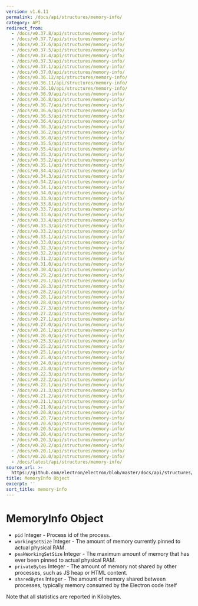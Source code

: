 ```yaml
---
version: v1.6.11
permalink: /docs/api/structures/memory-info/
category: API
redirect_from:
  - /docs/v0.37.8/api/structures/memory-info/
  - /docs/v0.37.7/api/structures/memory-info/
  - /docs/v0.37.6/api/structures/memory-info/
  - /docs/v0.37.5/api/structures/memory-info/
  - /docs/v0.37.4/api/structures/memory-info/
  - /docs/v0.37.3/api/structures/memory-info/
  - /docs/v0.37.1/api/structures/memory-info/
  - /docs/v0.37.0/api/structures/memory-info/
  - /docs/v0.36.12/api/structures/memory-info/
  - /docs/v0.36.11/api/structures/memory-info/
  - /docs/v0.36.10/api/structures/memory-info/
  - /docs/v0.36.9/api/structures/memory-info/
  - /docs/v0.36.8/api/structures/memory-info/
  - /docs/v0.36.7/api/structures/memory-info/
  - /docs/v0.36.6/api/structures/memory-info/
  - /docs/v0.36.5/api/structures/memory-info/
  - /docs/v0.36.4/api/structures/memory-info/
  - /docs/v0.36.3/api/structures/memory-info/
  - /docs/v0.36.2/api/structures/memory-info/
  - /docs/v0.36.0/api/structures/memory-info/
  - /docs/v0.35.5/api/structures/memory-info/
  - /docs/v0.35.4/api/structures/memory-info/
  - /docs/v0.35.3/api/structures/memory-info/
  - /docs/v0.35.2/api/structures/memory-info/
  - /docs/v0.35.1/api/structures/memory-info/
  - /docs/v0.34.4/api/structures/memory-info/
  - /docs/v0.34.3/api/structures/memory-info/
  - /docs/v0.34.2/api/structures/memory-info/
  - /docs/v0.34.1/api/structures/memory-info/
  - /docs/v0.34.0/api/structures/memory-info/
  - /docs/v0.33.9/api/structures/memory-info/
  - /docs/v0.33.8/api/structures/memory-info/
  - /docs/v0.33.7/api/structures/memory-info/
  - /docs/v0.33.6/api/structures/memory-info/
  - /docs/v0.33.4/api/structures/memory-info/
  - /docs/v0.33.3/api/structures/memory-info/
  - /docs/v0.33.2/api/structures/memory-info/
  - /docs/v0.33.1/api/structures/memory-info/
  - /docs/v0.33.0/api/structures/memory-info/
  - /docs/v0.32.3/api/structures/memory-info/
  - /docs/v0.32.2/api/structures/memory-info/
  - /docs/v0.31.2/api/structures/memory-info/
  - /docs/v0.31.0/api/structures/memory-info/
  - /docs/v0.30.4/api/structures/memory-info/
  - /docs/v0.29.2/api/structures/memory-info/
  - /docs/v0.29.1/api/structures/memory-info/
  - /docs/v0.28.3/api/structures/memory-info/
  - /docs/v0.28.2/api/structures/memory-info/
  - /docs/v0.28.1/api/structures/memory-info/
  - /docs/v0.28.0/api/structures/memory-info/
  - /docs/v0.27.3/api/structures/memory-info/
  - /docs/v0.27.2/api/structures/memory-info/
  - /docs/v0.27.1/api/structures/memory-info/
  - /docs/v0.27.0/api/structures/memory-info/
  - /docs/v0.26.1/api/structures/memory-info/
  - /docs/v0.26.0/api/structures/memory-info/
  - /docs/v0.25.3/api/structures/memory-info/
  - /docs/v0.25.2/api/structures/memory-info/
  - /docs/v0.25.1/api/structures/memory-info/
  - /docs/v0.25.0/api/structures/memory-info/
  - /docs/v0.24.0/api/structures/memory-info/
  - /docs/v0.23.0/api/structures/memory-info/
  - /docs/v0.22.3/api/structures/memory-info/
  - /docs/v0.22.2/api/structures/memory-info/
  - /docs/v0.22.1/api/structures/memory-info/
  - /docs/v0.21.3/api/structures/memory-info/
  - /docs/v0.21.2/api/structures/memory-info/
  - /docs/v0.21.1/api/structures/memory-info/
  - /docs/v0.21.0/api/structures/memory-info/
  - /docs/v0.20.8/api/structures/memory-info/
  - /docs/v0.20.7/api/structures/memory-info/
  - /docs/v0.20.6/api/structures/memory-info/
  - /docs/v0.20.5/api/structures/memory-info/
  - /docs/v0.20.4/api/structures/memory-info/
  - /docs/v0.20.3/api/structures/memory-info/
  - /docs/v0.20.2/api/structures/memory-info/
  - /docs/v0.20.1/api/structures/memory-info/
  - /docs/v0.20.0/api/structures/memory-info/
  - /docs/latest/api/structures/memory-info/
source_url: >-
  https://github.com/electron/electron/blob/master/docs/api/structures/memory-info.md
title: MemoryInfo Object
excerpt: ''
sort_title: memory-info
---
```




<!--


                                      ::::
                                    :o+//+o:
                                    +o    oo-
                                    :o+//oo/+o/
                                      -::-   -oo:
                                               /s/
                      -::::::::-                :s/  :::--
                  :+oo+////////+:        -:/+oo/ :s:-///++oo+:
                /o+:                -/+oo+/:-     +o-      -:+o:
               /s:              -:+o+/:           -o+         :s/
              -s/            -/oo/:                /s-         +s-
              -s/         -/oo/-                   -s/         /s-
               oo       :+o/-                       oo         oo
               -s/    :oo/                          /s-       /s-
                :s/ :oo:              -::-          /s-      /s:
                  -+o/               /ssss/         :s:    -+o-
                 :o+--               /ssss/         :s:   :o+-
                :s/  +o:              -::-          /s-   --
               -s/    :+o/-                         /s-
               oo       -+o+-                       oo
              -s/         -/oo/-                   -s/
             -+soo+:         -/oo/:                /s-      /oooo+-
             o+   :s:           -:+o+/:-          -o+      /s:  -oo
             oo:--/s:       ::      -:+oo+/:-     -/-      /s/--:o+
              :+++/-        :s:          -:/+ooo++//////++oo//+o+:
                             /s:                --::::::--
                              /s/              /s-
                               :oo:          :oo:
                                 /oo/-    -/oo/
                                   -/+oooo+/-





                   _______  _______  _______  _______  __
                  |       ||       ||       ||       ||  |
                  |  _____||_     _||   _   ||    _  ||  |
                  | |_____   |   |  |  | |  ||   |_| ||  |
                  |_____  |  |   |  |  |_|  ||    ___||__|
                   _____| |  |   |  |       ||   |     __
                  |_______|  |___|  |_______||___|    |__|


    This file is generated automatically, so it should not be edited.

    To make changes, head over to the electron/electron repository:

    https://github.com/electron/electron/blob/master/docs/api/structures/memory-info.md

    Thanks!

-->
# MemoryInfo Object

*   `pid` Integer - Process id of the process.
*   `workingSetSize` Integer - The amount of memory currently pinned to actual physical RAM.
*   `peakWorkingSetSize` Integer - The maximum amount of memory that has ever been pinned to actual physical RAM.
*   `privateBytes` Integer - The amount of memory not shared by other processes, such as JS heap or HTML content.
*   `sharedBytes` Integer - The amount of memory shared between processes, typically memory consumed by the Electron code itself

Note that all statistics are reported in Kilobytes.
